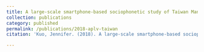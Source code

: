 ```yaml
---
title: A large-scale smartphone-based sociophonetic study of Taiwan Mandarin
collection: publications
category: published
permalink: /publications/2018-aplv-taiwan
citation: 'Kuo, Jennifer. (2018). A large-scale smartphone-based sociophonetic study of Taiwan Mandarin. <i>Asia-Pacific Language Variation,</i> 4(2), p. 197–230.'

---
```

